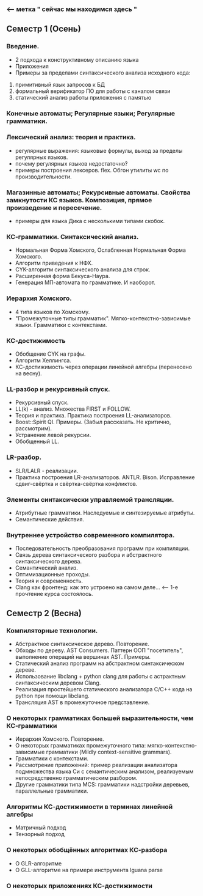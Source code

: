 ### <-- метка  " сейчас мы находимся здесь "

## Семестр 1 (Осень)

### Введение.
 - 2 подхода к конструктивному описанию языка
 - Приложения
 - Примеры за пределами синтаксического анализа исходного кода:
 1) примитивный язык запросов к БД
 2) формальный верификатор ПО для работы с каналом связи
 3) статический анализ работы приложения с памятью
 
### Конечные автоматы; Регулярные языки; Регулярные грамматики.
### Лексический анализ: теория и практика.
 - регулярные выражения: языковые формулы, выход за пределы регулярных языков.
 - почему регулярных языков недостаточно?
 - примеры построения лексеров. flex. Обгон утилиты wc по производительности.
### Магазинные автоматы; Рекурсивные автоматы. Свойства замкнутости КС языков. Композиция, прямое произведение и пересечение.
 - примеры для языка Дика с несколькими типами скобок.
### КС-грамматики. Синтаксический анализ.
 - Нормальная Форма Хомского, Ослабленная Нормальная Форма Хомского.
 - Алгоритм приведения к НФХ.
 - CYK-алгоритм синтаксического анализа для строк.                   
 - Расширенная форма Бекуса-Наура.
 - Генерация МП-автомата по грамматике. И наоборот.
### Иерархия Хомского. 
 - 4 типа языков по Хомскому.
 - "Промежуточные типы грамматик". Мягко-контекстно-зависимые языки. Грамматики с контекстами.
### КС-достижимость
- Обобщение CYK на графы.
- Алгоритм Хеллингса. 
- КС-достижимость через операции линейной алгебры (перенесено на весну). 
### LL-разбор и рекурсивный спуск.
   - Рекурсивный спуск.
   - LL(k) - анализ. Множества FIRST и FOLLOW. 
   - Теория и практика. Практика построения LL-анализаторов.
   - Boost::Spirit QI. Примеры. (Забыл рассказать. Не критично, рассмотрим).
   - Устранение левой рекурсии.
   - Обобщенный LL.
### LR-разбор.
   - SLR/LALR - реализации. 
   - Практика построения LR-анализаторов. ANTLR. Bison. Исправление сдвиг-свёртка и свёртка-свёртка конфликтов.
### Элементы синтаксически управляемой трансляции.
   - Атрибутные грамматики. Наследуемые и синтезируемые атрибуты.
   - Семантические действия.
### Внутреннее устройство современного компилятора.
   - Последовательность преобразования программ при компиляции. 
   - Связь дерева синтаксического разбора и абстрактного синтаксического дерева. 
   - Семантический анализ. 
   - Оптимизационные проходы.
   - Теория и современность.
   - Clang как фронтенд: как это устроено на самом деле...  <-- 1-е прочтение курса состоялось.

## Семестр 2 (Весна) 
### Компиляторные технологии.
- Абстрактное синтаксическое дерево. Повторение.
- Обходы по дереву. AST Consumers. Паттерн ООП "посетитель", выполнение операций на вершинах AST. Примеры.
- Статический анализ программ на абстрактном синтаксическом дереве.
- Использование libclang + python clang для работы с астрактным синтаксическим деревом Clang.
- Реализация простейшего статического анализатора С/C++ кода на python при помощи libclang.
- Трансляция AST в промежуточное представление.

### О некоторых грамматиках большей выразительности, чем КС-грамматики
- Иерархия Хомского. Повторение.
- О некоторых грамматиках промежуточного типа: мягко-контекстно-зависимые грамматики (Mildly context-sensitive grammars).
- Грамматики с контекстами.
- Рассмотрение приложений: пример реализации анализатора подмножества языка Си с семантическим анализом, реализуемым непосредственно грамматическим разбором.
- Другие грамматики типа MCS: грамматики надстройки деревьев, параллельные грамматики.

### Алгоритмы КС-достижимости в терминах линейной алгебры
- Матричный подход
- Тензорный подход

### О некоторых обобщённых алгоритмах КС-разбора
-  О GLR-алгоритме
-  О GLL-алгоритме на примере инструмента Iguana parse

### О некоторых приложениях КС-достижимости


